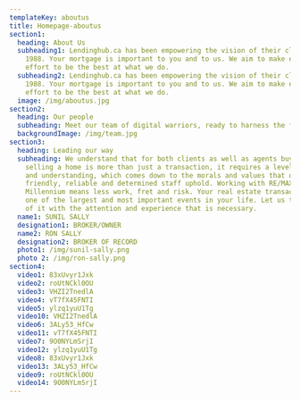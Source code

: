 ```yaml
---
templateKey: aboutus
title: Homepage-aboutus
section1:
  heading: About Us
  subheading1: Lendinghub.ca has been empowering the vision of their clients since
    1988. Your mortgage is important to you and to us. We aim to make every
    effort to be the best at what we do.
  subheading2: Lendinghub.ca has been empowering the vision of their clients since
    1988. Your mortgage is important to you and to us. We aim to make every
    effort to be the best at what we do.
  image: /img/aboutus.jpg
section2:
  heading: Our people
  subheading: Meet our team of digital warriors, ready to harness the force for good.
  backgroundImage: /img/team.jpg
section3:
  heading: Leading our way
  subheading: We understand that for both clients as well as agents buying or
    selling a home is more than just a transaction, it requires a level of trust
    and understanding, which comes down to the morals and values that our
    friendly, reliable and determined staff uphold. Working with RE/MAX
    Millennium means less work, fret and risk. Your real estate transaction is
    one of the largest and most important events in your life. Let us take care
    of it with the attention and experience that is necessary.
  name1: SUNIL SALLY
  designation1: BROKER/OWNER
  name2: RON SALLY
  designation2: BROKER OF RECORD
  photo1: /img/sunil-sally.png
  photo 2: /img/ron-sally.png
section4:
  video1: 83xUvyr1Jxk
  video2: roUtNCkl0OU
  video3: VHZI2TnedlA
  video4: vT7fX45FNTI
  video5: ylzq1yuU1Tg
  video10: VHZI2TnedlA
  video6: 3ALy53_HfCw
  video11: vT7fX45FNTI
  video7: 9O0NYLmSrjI
  video12: ylzq1yuU1Tg
  video8: 83xUvyr1Jxk
  video13: 3ALy53_HfCw
  video9: roUtNCkl0OU
  video14: 9O0NYLmSrjI
---
```

